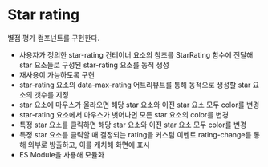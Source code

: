 # Star rating

별점 평가 컴포넌트를 구현한다.

- 사용자가 정의한 star-rating 컨테이너 요소의 참조를 StarRating 함수에 전달해 star 요소들로 구성된 star-rating 요소를 동적 생성
- 재사용이 가능하도록 구현
- star-rating 요소의 data-max-rating 어트리뷰트를 통해 동적으로 생성할 star 요소의 갯수를 지정
- star 요소에 마우스가 올라오면 해당 star 요소와 이전 star 요소 모두 color를 변경
- star-rating 요소에서 마우스가 벗어나면 모든 star 요소의 color를 변경
- 특정 star 요소를 클릭하면 해당 star 요소와 이전 star 요소 모두 color를 변경
- 특정 star 요소를 클릭할 때 결정되는 rating을 커스텀 이벤트 rating-change를 통해 외부로 방출하고, 이를 캐치해 화면에 표시
- ES Module을 사용해 모듈화
